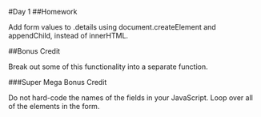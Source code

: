 #Day 1
##Homework

Add form values to .details using document.createElement and appendChild, instead of innerHTML.

##Bonus Credit

Break out some of this functionality into a separate function.

###Super Mega Bonus Credit

Do not hard-code the names of the fields in your JavaScript. Loop over all of the elements in the form.